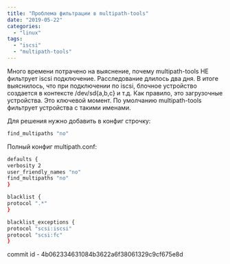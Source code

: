 ```yaml
---
title: "Проблема фильтрации в multipath-tools"
date: "2019-05-22"
categories: 
  - "linux"
tags: 
  - "iscsi"
  - "multipath-tools"
---
```

Много времени потрачено на выяснение, почему multipath-tools НЕ фильтрует iscsi подключение. Расследование длилось два дня.
В итоге выяснилось, что при подключении по iscsi, блочное устройство создается в контексте /dev/sd{a,b,c} и т.д.
Как правило, это загрузочные устройства. Это ключевой момент. По умолчанию multipath-tools фильтрует устройства с такими именами.

Для решения нужно добавить в конфиг строчку:

```bash
find_multipaths "no"

```

Полный конфиг multipath.conf:

```bash
defaults {
verbosity 2
user_friendly_names "no"
find_multipaths "no"
}

blacklist {
protocol ".*"
}

blacklist_exceptions {
protocol "scsi:iscsi"
protocol "scsi:fc"
}

```

commit id - 4b062334631084b3622a6f38061329c9cf675e8d
